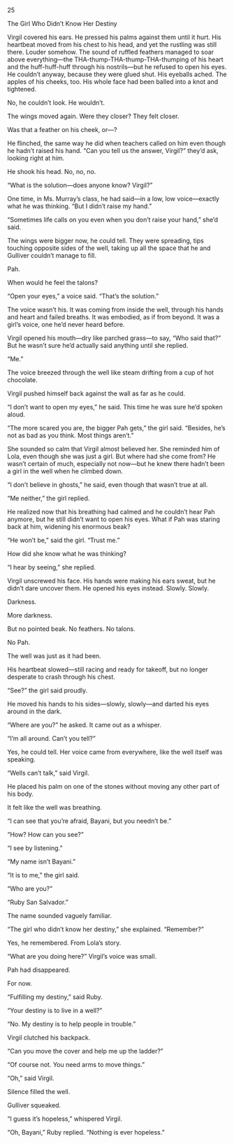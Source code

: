 25

The Girl Who Didn’t Know Her Destiny



Virgil covered his ears. He pressed his palms against them until it hurt. His heartbeat moved from his chest to his head, and yet the rustling was still there. Louder somehow. The sound of ruffled feathers managed to soar above everything—the THA-thump-THA-thump-THA-thumping of his heart and the huff-huff-huff through his nostrils—but he refused to open his eyes. He couldn’t anyway, because they were glued shut. His eyeballs ached. The apples of his cheeks, too. His whole face had been balled into a knot and tightened.

No, he couldn’t look. He wouldn’t.

The wings moved again. Were they closer? They felt closer.

Was that a feather on his cheek, or—?

He flinched, the same way he did when teachers called on him even though he hadn’t raised his hand. “Can you tell us the answer, Virgil?” they’d ask, looking right at him.

He shook his head. No, no, no.

“What is the solution—does anyone know? Virgil?”

One time, in Ms. Murray’s class, he had said—in a low, low voice—exactly what he was thinking. “But I didn’t raise my hand.”

“Sometimes life calls on you even when you don’t raise your hand,” she’d said.

The wings were bigger now, he could tell. They were spreading, tips touching opposite sides of the well, taking up all the space that he and Gulliver couldn’t manage to fill.

Pah. 

When would he feel the talons?

“Open your eyes,” a voice said. “That’s the solution.”

The voice wasn’t his. It was coming from inside the well, through his hands and heart and failed breaths. It was embodied, as if from beyond. It was a girl’s voice, one he’d never heard before.

Virgil opened his mouth—dry like parched grass—to say, “Who said that?” But he wasn’t sure he’d actually said anything until she replied.

“Me.”

The voice breezed through the well like steam drifting from a cup of hot chocolate.

Virgil pushed himself back against the wall as far as he could.

“I don’t want to open my eyes,” he said. This time he was sure he’d spoken aloud.

“The more scared you are, the bigger Pah gets,” the girl said. “Besides, he’s not as bad as you think. Most things aren’t.”

She sounded so calm that Virgil almost believed her. She reminded him of Lola, even though she was just a girl. But where had she come from? He wasn’t certain of much, especially not now—but he knew there hadn’t been a girl in the well when he climbed down.

“I don’t believe in ghosts,” he said, even though that wasn’t true at all.

“Me neither,” the girl replied.

He realized now that his breathing had calmed and he couldn’t hear Pah anymore, but he still didn’t want to open his eyes. What if Pah was staring back at him, widening his enormous beak?

“He won’t be,” said the girl. “Trust me.”

How did she know what he was thinking?

“I hear by seeing,” she replied.

Virgil unscrewed his face. His hands were making his ears sweat, but he didn’t dare uncover them. He opened his eyes instead. Slowly. Slowly.

Darkness.

More darkness.

But no pointed beak. No feathers. No talons.

No Pah.

The well was just as it had been.

His heartbeat slowed—still racing and ready for takeoff, but no longer desperate to crash through his chest.

“See?” the girl said proudly.

He moved his hands to his sides—slowly, slowly—and darted his eyes around in the dark.

“Where are you?” he asked. It came out as a whisper.

“I’m all around. Can’t you tell?”

Yes, he could tell. Her voice came from everywhere, like the well itself was speaking.

“Wells can’t talk,” said Virgil.

He placed his palm on one of the stones without moving any other part of his body.

It felt like the well was breathing.

“I can see that you’re afraid, Bayani, but you needn’t be.”

“How? How can you see?” 

“I see by listening.”

“My name isn’t Bayani.”

“It is to me,” the girl said.

“Who are you?”

“Ruby San Salvador.”

The name sounded vaguely familiar. 

“The girl who didn’t know her destiny,” she explained. “Remember?”

Yes, he remembered. From Lola’s story.

“What are you doing here?” Virgil’s voice was small.

Pah had disappeared.

For now.

“Fulfilling my destiny,” said Ruby.

“Your destiny is to live in a well?”

“No. My destiny is to help people in trouble.”

Virgil clutched his backpack.

“Can you move the cover and help me up the ladder?”

“Of course not. You need arms to move things.”

“Oh,” said Virgil.

Silence filled the well.

Gulliver squeaked.

“I guess it’s hopeless,” whispered Virgil. 

“Oh, Bayani,” Ruby replied. “Nothing is ever hopeless.”
